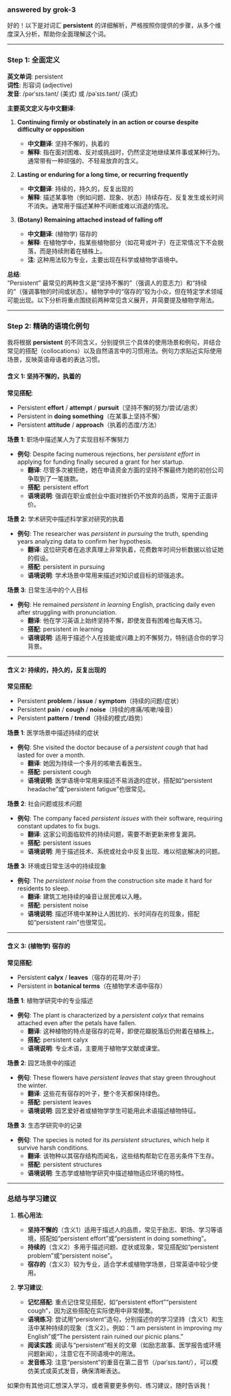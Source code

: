 ### answered by grok-3
好的！以下是对词汇 **persistent** 的详细解析，严格按照你提供的步骤，从多个维度深入分析，帮助你全面理解这个词。

---

### Step 1: 全面定义

**英文单词**: persistent  
**词性**: 形容词 (adjective)  
**发音**: /pərˈsɪs.tənt/ (美式) 或 /pəˈsɪs.tənt/ (英式)  

**主要英文定义与中文翻译**:

1. **Continuing firmly or obstinately in an action or course despite difficulty or opposition**  
   - **中文翻译**: 坚持不懈的，执着的  
   - **解释**: 指在面对困难、反对或挑战时，仍然坚定地继续某件事或某种行为。通常带有一种顽强的、不轻易放弃的含义。  

2. **Lasting or enduring for a long time, or recurring frequently**  
   - **中文翻译**: 持续的，持久的，反复出现的  
   - **解释**: 描述某事物（例如问题、现象、状态）持续存在、反复发生或长时间不消失。通常用于描述某种不间断或难以消退的情况。  

3. **(Botany) Remaining attached instead of falling off**  
   - **中文翻译**: (植物学) 宿存的  
   - **解释**: 在植物学中，指某些植物部分（如花萼或叶子）在正常情况下不会脱落，而是持续附着在植株上。  
   - **注**: 这种用法较为专业，主要出现在科学或植物学语境中。  

**总结**:  
“Persistent” 最常见的两种含义是“坚持不懈的”（强调人的意志力）和“持续的”（强调事物的时间或状态）。植物学中的“宿存的”较为小众，但在特定学术领域可能出现。以下分析将重点围绕前两种常见含义展开，并简要提及植物学用法。

---

### Step 2: 精确的语境化例句

我将根据 **persistent** 的不同含义，分别提供三个具体的使用场景和例句，并结合常见的搭配（collocations）以及自然语言中的习惯用法。例句力求贴近实际使用场景，反映英语母语者的表达习惯。

#### 含义 1: 坚持不懈的，执着的  
**常见搭配**:  
- Persistent **effort** / **attempt** / **pursuit**（坚持不懈的努力/尝试/追求）  
- Persistent in **doing something**（在某事上坚持不懈）  
- Persistent **attitude** / **approach**（执着的态度/方法）  

**场景 1**: 职场中描述某人为了实现目标不懈努力  
- **例句**: Despite facing numerous rejections, her *persistent effort* in applying for funding finally secured a grant for her startup.  
  - **翻译**: 尽管多次被拒绝，她在申请资金方面的坚持不懈最终为她的初创公司争取到了一笔拨款。  
  - **搭配**: persistent effort  
  - **语境说明**: 强调在职业或创业中面对挫折仍不放弃的品质，常用于正面评价。  

**场景 2**: 学术研究中描述科学家对研究的执着  
- **例句**: The researcher was *persistent in pursuing* the truth, spending years analyzing data to confirm her hypothesis.  
  - **翻译**: 这位研究者在追求真理上非常执着，花费数年时间分析数据以验证她的假设。  
  - **搭配**: persistent in pursuing  
  - **语境说明**: 学术场景中常用来描述对知识或目标的顽强追求。  

**场景 3**: 日常生活中的个人目标  
- **例句**: He remained *persistent in learning* English, practicing daily even after struggling with pronunciation.  
  - **翻译**: 他在学习英语上始终坚持不懈，即使发音有困难也每天练习。  
  - **搭配**: persistent in learning  
  - **语境说明**: 适用于描述个人在技能或兴趣上的不懈努力，特别适合你的学习背景。  

---

#### 含义 2: 持续的，持久的，反复出现的  
**常见搭配**:  
- Persistent **problem** / **issue** / **symptom**（持续的问题/症状）  
- Persistent **pain** / **cough** / **noise**（持续的疼痛/咳嗽/噪音）  
- Persistent **pattern** / **trend**（持续的模式/趋势）  

**场景 1**: 医学场景中描述持续的症状  
- **例句**: She visited the doctor because of a *persistent cough* that had lasted for over a month.  
  - **翻译**: 她因为持续一个多月的咳嗽去看医生。  
  - **搭配**: persistent cough  
  - **语境说明**: 医学语境中常用来描述不易消退的症状，搭配如“persistent headache”或“persistent fatigue”也很常见。  

**场景 2**: 社会问题或技术问题  
- **例句**: The company faced *persistent issues* with their software, requiring constant updates to fix bugs.  
  - **翻译**: 这家公司面临软件的持续问题，需要不断更新来修复漏洞。  
  - **搭配**: persistent issues  
  - **语境说明**: 用于描述技术、系统或社会中反复出现、难以彻底解决的问题。  

**场景 3**: 环境或日常生活中的持续现象  
- **例句**: The *persistent noise* from the construction site made it hard for residents to sleep.  
  - **翻译**: 建筑工地持续的噪音让居民难以入睡。  
  - **搭配**: persistent noise  
  - **语境说明**: 描述环境中某种让人困扰的、长时间存在的现象，搭配如“persistent rain”也很常见。  

---

#### 含义 3: (植物学) 宿存的  
**常见搭配**:  
- Persistent **calyx** / **leaves**（宿存的花萼/叶子）  
- Persistent in **botanical terms**（在植物学术语中宿存）  

**场景 1**: 植物学研究中的专业描述  
- **例句**: The plant is characterized by a *persistent calyx* that remains attached even after the petals have fallen.  
  - **翻译**: 这种植物的特点是宿存的花萼，即使花瓣脱落后仍附着在植株上。  
  - **搭配**: persistent calyx  
  - **语境说明**: 专业术语，主要用于植物学文献或课堂。  

**场景 2**: 园艺场景中的描述  
- **例句**: These flowers have *persistent leaves* that stay green throughout the winter.  
  - **翻译**: 这些花有宿存的叶子，整个冬天都保持绿色。  
  - **搭配**: persistent leaves  
  - **语境说明**: 园艺爱好者或植物学学生可能用此术语描述植物特征。  

**场景 3**: 生态学研究中的记录  
- **例句**: The species is noted for its *persistent structures*, which help it survive harsh conditions.  
  - **翻译**: 该物种以其宿存结构而闻名，这些结构帮助它在恶劣条件下生存。  
  - **搭配**: persistent structures  
  - **语境说明**: 生态学或植物学研究中描述植物适应环境的特性。  

---

### 总结与学习建议

1. **核心用法**:  
   - **坚持不懈的**（含义1）适用于描述人的品质，常见于励志、职场、学习等语境，搭配如“persistent effort”或“persistent in doing something”。  
   - **持续的**（含义2）多用于描述问题、症状或现象，常见搭配如“persistent problem”或“persistent noise”。  
   - **宿存的**（含义3）较为专业，适合学术或植物学场景，日常英语中较少使用。  

2. **学习建议**:  
   - **记忆搭配**: 重点记住常见搭配，如“persistent effort”“persistent cough”，因为这些搭配在实际使用中非常频繁。  
   - **语境练习**: 尝试用“persistent”造句，分别描述你的学习坚持（含义1）和生活中某种持续的现象（含义2）。例如：“I am persistent in improving my English”或“The persistent rain ruined our picnic plans.”  
   - **阅读实践**: 阅读与“persistent”相关的文章（如励志故事、医学报告或环境问题新闻），注意它在不同语境中的用法。  
   - **发音练习**: 注意“persistent”的重音在第二音节（/pərˈsɪs.tənt/），可以模仿美式或英式发音，确保清晰表达。  

如果你有其他词汇想深入学习，或者需要更多例句、练习建议，随时告诉我！